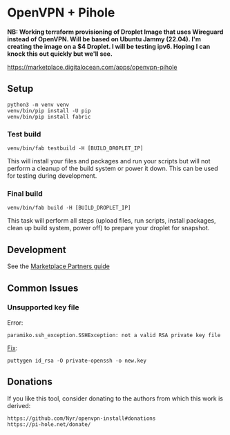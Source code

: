 # OpenVPN + Pihole

**NB: Working terraform provisioning of Droplet Image that uses Wireguard instead of OpenVPN. Will be based on Ubuntu Jammy (22.04). I'm creating the image on a $4 Droplet. I will be testing ipv6. Hoping I can knock this out quickly but we'll see.**

https://marketplace.digitalocean.com/apps/openvpn-pihole

## Setup

    python3 -m venv venv
    venv/bin/pip install -U pip
    venv/bin/pip install fabric

### Test build

    venv/bin/fab testbuild -H [BUILD_DROPLET_IP]

This will install your files and packages and run your scripts but will not
perform a cleanup of the build system or power it down.  This can be used for
testing during development.

### Final build

    venv/bin/fab build -H [BUILD_DROPLET_IP]

This task will perform all steps (upload files, run scripts, install packages,
clean up build system, power off) to prepare your droplet for snapshot.

## Development

See the [Marketplace Partners guide](https://github.com/digitalocean/marketplace-partners/tree/master/fabric)

## Common Issues

### Unsupported key file

Error:

    paramiko.ssh_exception.SSHException: not a valid RSA private key file

[Fix](https://freelancing.studio/paramiko-and-rsa-key/):

    puttygen id_rsa -O private-openssh -o new.key

## Donations

If you like this tool, consider donating to the authors from which this work
is derived:

    https://github.com/Nyr/openvpn-install#donations
    https://pi-hole.net/donate/
